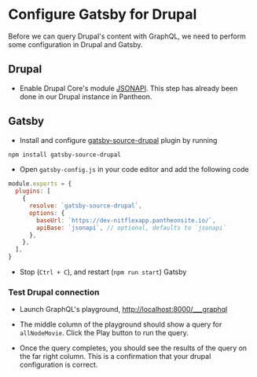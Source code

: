 # Configure Gatsby for Drupal

Before we can query Drupal's content with GraphQL, we need to perform some configuration in Drupal and Gatsby.

## Drupal

* Enable Drupal Core's module [JSONAPI](https://www.drupal.org/project/jsonapi).  This step has already been done in our Drupal instance in Pantheon.

## Gatsby

* Install and configure [gatsby-source-drupal](https://www.gatsbyjs.com/plugins/gatsby-source-drupal/) plugin by running

```bash
npm install gatsby-source-drupal
```

* Open `gatsby-config.js` in your code editor and add the following code

```js
module.exports = {
  plugins: [
    {
      resolve: `gatsby-source-drupal`,
      options: {
        baseUrl: `https://dev-nitflexapp.pantheonsite.io/`,
        apiBase: `jsonapi`, // optional, defaults to `jsonapi`
      },
    },
  ],
}
```

* Stop (`Ctrl + C`), and restart (`npm run start`) Gatsby

### Test Drupal connection

* Launch GraphQL's playground, [http://localhost:8000/___graphql](http://localhost:8000/___graphql)

* The middle column of the playground should show a query for `allNodeMovie`.  Click the Play button to run the query.

* Once the query completes, you should see the results of the query on the far right column.  This is a confirmation that your drupal configuration is correct.
